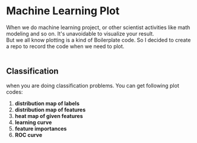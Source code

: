 # Machine Learning Plot
When we do machine learning project, or other scientist activities like math modeling and so on. It's unavoidable to visualize your result. <br>
But we all know plotting is a kind of  Boilerplate code. So I decided to create a repo to record the code when we need to plot.<br>
<br>
## Classification
when you are doing classification problems. You can get following plot codes:
1. **distribution map of labels** 
2. **distribution map of features**
3. **heat map of given features** 
4. **learning curve**
5. **feature importances**
6. **ROC curve**
